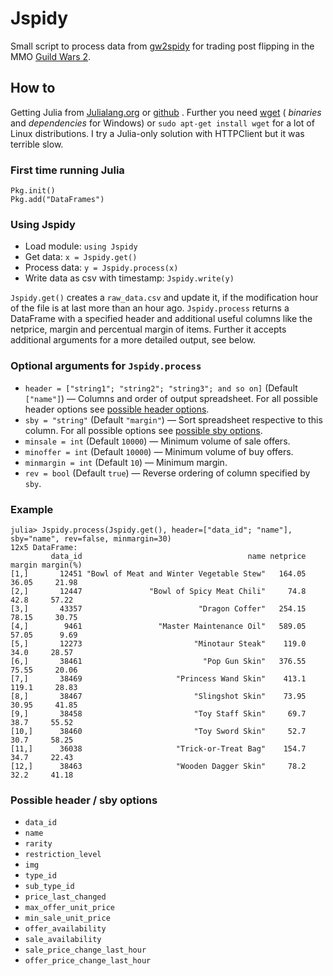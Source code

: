 Jspidy
======

Small script to process data from [gw2spidy](www.gw2spidy.com) for trading post flipping in the MMO [Guild Wars 2](https://www.guildwars2.com/).

## How to

Getting Julia from [Julialang.org](http://julialang.org/downloads/) or [github](https://github.com/JuliaLang/julia) . Further you need [wget](http://gnuwin32.sourceforge.net/packages/wget.htm) ( _binaries_ and _dependencies_ for Windows) or `sudo apt-get install wget` for a lot of Linux distributions. I try a Julia-only solution with HTTPClient but it was terrible slow.

### First time running Julia
```
Pkg.init()
Pkg.add("DataFrames")
```
### Using Jspidy
* Load module: `using Jspidy`
* Get data: `x = Jspidy.get()`
* Process data: `y = Jspidy.process(x)`
* Write data as csv with timestamp: `Jspidy.write(y)`

`Jspidy.get()` creates a `raw_data.csv` and update it, if the modification hour of the file is at last more than an hour ago. `Jspidy.process` returns a DataFrame with a specified header and additional useful columns like the netprice, margin and percentual margin of items. Further it accepts additional arguments for a more detailed output, see below.

### Optional arguments for `Jspidy.process`
* `header = ["string1"; "string2"; "string3"; and so on]` (Default `["name"]`) — Columns and order of output spreadsheet. For all possible header options see [possible header options](#possible-header--sby-options).
* `sby = "string"` (Default `"margin"`) — Sort spreadsheet respective to this column. For all possible options see [possible sby options](#possible-header--sby-options).
* `minsale = int` (Default `10000`) — Minimum volume of sale offers.
* `minoffer = int` (Default `10000`) — Minimum volume of buy offers.
* `minmargin = int` (Default `10`) — Minimum margin.
* `rev = bool` (Default `true`) — Reverse ordering of column specified by `sby`.

### Example
```
julia> Jspidy.process(Jspidy.get(), header=["data_id"; "name"], sby="name", rev=false, minmargin=30)
12x5 DataFrame:
         data_id                                     name netprice margin margin(%)
[1,]       12451 "Bowl of Meat and Winter Vegetable Stew"   164.05  36.05     21.98
[2,]       12447               "Bowl of Spicy Meat Chili"     74.8   42.8     57.22
[3,]       43357                          "Dragon Coffer"   254.15  78.15     30.75
[4,]        9461                 "Master Maintenance Oil"   589.05  57.05      9.69
[5,]       12273                         "Minotaur Steak"    119.0   34.0     28.57
[6,]       38461                           "Pop Gun Skin"   376.55  75.55     20.06
[7,]       38469                     "Princess Wand Skin"    413.1  119.1     28.83
[8,]       38467                         "Slingshot Skin"    73.95  30.95     41.85
[9,]       38458                         "Toy Staff Skin"     69.7   38.7     55.52
[10,]      38460                         "Toy Sword Skin"     52.7   30.7     58.25
[11,]      36038                     "Trick-or-Treat Bag"    154.7   34.7     22.43
[12,]      38463                     "Wooden Dagger Skin"     78.2   32.2     41.18
```

### Possible header / sby options
* `data_id`  
* `name`  
* `rarity`  
* `restriction_level`  
* `img`  
* `type_id`  
* `sub_type_id`  
* `price_last_changed`  
* `max_offer_unit_price`  
* `min_sale_unit_price`  
* `offer_availability`  
* `sale_availability`  
* `sale_price_change_last_hour`  
* `offer_price_change_last_hour`
